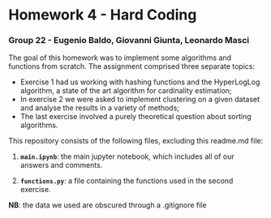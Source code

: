 # Homework 4 - Hard Coding

### Group 22 - Eugenio Baldo, Giovanni Giunta, Leonardo Masci

The goal of this homework was to implement some algorithms and functions from scratch. The assignment comprised three separate topics:

- Exercise 1 had us working with hashing functions and the HyperLogLog algorithm, a state of the art algorithm for cardinality estimation;
- In exercise 2 we were asked to implement clustering on a given dataset and analyse the results in a variety of methods;
- The last exercise involved a purely theoretical question about sorting algorithms.

This repository consists of the following files, excluding this readme.md file:

1. __`main.ipynb`__: the main jupyter notebook, which includes all of our answers and comments.

2. __`functions.py`__: a file containing the functions used in the second exercise.

**NB**: the data we used are obscured through a .gitignore file
